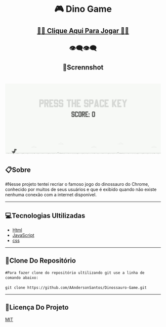 <h1 align="center">🎮 Dino Game </h1>

<h2 align="center"><a href="https://aandersonsantos.github.io/Dinossauro-Game/">🚀🦕 Clique Aqui Para Jogar 🦕🚀</a></h2>

<h2 align="center">👁‍🗨👁‍🗨</h2>
<h2 align="center">📸Scrennshot</h2>
<p>
<h1 align="center"><img src="img/scrennshot.gif"></h1>

## 📋**Sobre**

#Nesse projeto tentei recriar o famoso jogo do dinossauro do Chrome, conhecido por muitos de seus usuários e que é exibido quando não existe nenhuma conexão com a internet disponível.

---

## 💻**Tecnologias Ultilizadas**

* [Html](https://developer.mozilla.org/pt-BR/docs/Web/Guide/HTML/HTML5)
* [JavaScript](https://developer.mozilla.org/pt-BR/docs/Web/JavaScript)
* [css](https://developer.mozilla.org/pt-BR/docs/Web/CSS)

---

## 💾**Clone Do Repositório**

```
#Para fazer clone do repositório ultilizando git use a linha de comando abaixo:

git clone https://github.com/AAndersonSantos/Dinossauro-Game.git

```

---

## 📝**Licença Do Projeto**

[MIT](https://github.com/AAndersonSantos/Dinossauro-Game/blob/main/LICENSE)